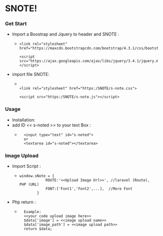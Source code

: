 # SNOTE!
### Get Start
  - Import a Boostrap and Jquery to header and SNOTE :
    - ```
      <link rel="stylesheet" href="https://maxcdn.bootstrapcdn.com/bootstrap/4.3.1/css/bootstrap.min.css">

      <script src="https://ajax.googleapis.com/ajax/libs/jquery/3.4.1/jquery.min.js"></script>
- import file SNOTE:
    - ```
    
      <link rel="stylesheet" href="https:/SNOTE/s-note.css">
    
      <script src="https:/SNOTE/s-note.js"></script>

### Usage
   - Installation:
   - add ID << s-noted >> to your text Box :
     - ``` 
         <input type="text" id="s-noted">
         or
         <textarea id="s-noted"></textarea>
### Image Upload   
- Import  Script :
  - ```
    window.sNote = {
                ROUTE:'<<Upload Image Url>>', //laravel (Route), PHP (URL)
                FONT:['Font1','Font2',...],  //More Font
            }
- Php return :
    - ```
        Example:
        <<your code upload image here>>
        $data['image'] = <<image upload name>>
        $data['image_path'] = <<image upload path>>
        return $data;
